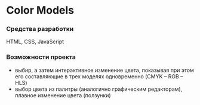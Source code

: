 # Color Models
### Средства разработки
HTML, CSS, JavaScript
### Возможности проекта
* выбир, а затем интерактивное изменение цвета, показывая при этом его составляющие в трех моделях одновременно (CMYK – RGB – HLS)
* выбор цвета из палитры (аналогично графическим редакторам), плавное изменение цвета (ползунки)
